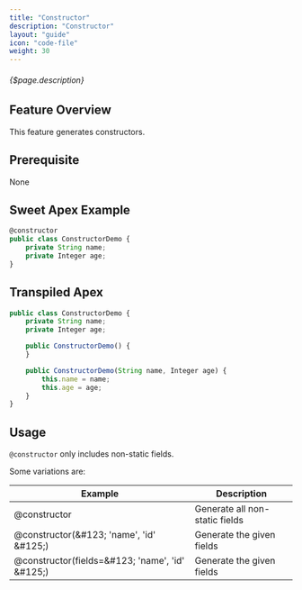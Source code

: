 ```yaml
---
title: "Constructor"
description: "Constructor"
layout: "guide"
icon: "code-file"
weight: 30
---
```


###### {$page.description}

<article id="1">

## Feature Overview

This feature generates constructors.

</article>

<article id="2">

## Prerequisite

None

</article>

<article id="3">

## Sweet Apex Example

```javascript
@constructor
public class ConstructorDemo {
    private String name;
    private Integer age;
}
```

</article>

<article id="4">

## Transpiled Apex

```javascript
public class ConstructorDemo {
    private String name;
    private Integer age;

    public ConstructorDemo() {
    }

    public ConstructorDemo(String name, Integer age) {
        this.name = name;
        this.age = age;
    }
}
```

</article>

<article id="5">

## Usage

`@constructor` only includes non-static fields.

Some variations are:

| Example | Description |
| ------- | ----------- |
| @constructor | Generate all non-static fields |
| @constructor(&amp;#123; 'name', 'id' &amp;#125;) | Generate the given fields |
| @constructor(fields=&amp;#123; 'name', 'id' &amp;#125;) | Generate the given fields |

</article>

